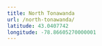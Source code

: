 ```yaml
---
title: North Tonawanda
url: /north-tonawanda/
latitude: 43.0407742
longitude: -78.86605270000001
---
```

